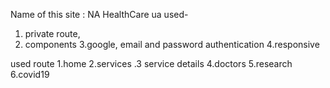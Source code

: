 

Name of this site : NA HealthCare ua 
used- 
1. private route, 
2. components
3.google, email and password authentication
4.responsive



used route
1.home
2.services
.3 service details
4.doctors
5.research
6.covid19
